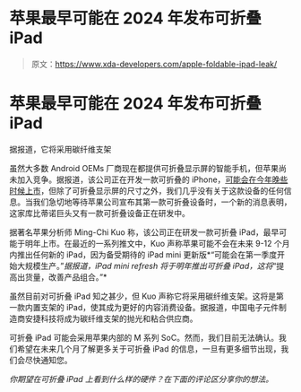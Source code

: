 # 苹果最早可能在 2024 年发布可折叠 iPad

> 原文：<https://www.xda-developers.com/apple-foldable-ipad-leak/>

# 苹果最早可能在 2024 年发布可折叠 iPad

据报道，它将采用碳纤维支架

虽然大多数 Android OEMs 厂商现在都提供可折叠显示屏的智能手机，但苹果尚未加入竞争。据报道，该公司正在开发一款可折叠的 iPhone，[可能会在今年晚些时候上市](https://www.xda-developers.com/foldable-iphone-8-inch-display-launch-2023/)，但除了可折叠显示屏的尺寸之外，我们几乎没有关于这款设备的任何信息。当我们急切地等待苹果公司宣布其第一款可折叠设备时，一个新的消息表明，这家库比蒂诺巨头又有一款可折叠设备正在研发中。

据著名苹果分析师 Ming-Chi Kuo 称，该公司正在研发一款可折叠 iPad，最早可能于明年上市。在最近的一系列推文中，Kuo 声称苹果可能不会在未来 9-12 个月内推出任何新的 iPad，因为备受期待的 iPad mini 更新版*“可能会在第一季度开始大规模生产。”*据报道，iPad mini refresh 将于明年推出可折叠 iPad，这将*“提高出货量，改善产品组合。”*

虽然目前对可折叠 iPad 知之甚少，但 Kuo 声称它将采用碳纤维支架。这将是第一款内置支架的 iPad，使其成为更好的内容消费设备。据报道，中国电子元件制造商安捷科技将成为碳纤维支架的抛光和粘合供应商。

可折叠 iPad 可能会采用苹果内部的 M 系列 SoC。然而，我们目前无法确认。我们希望在未来几个月了解更多关于可折叠 iPad 的信息，一旦有更多细节出现，我们会尽快通知您。

*你期望在可折叠 iPad 上看到什么样的硬件？在下面的评论区分享你的想法。*